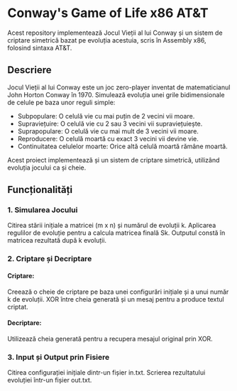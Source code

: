 # Conway's Game of Life x86 AT&T

Acest repository implementează Jocul Vieții al lui Conway și un sistem de criptare simetrică bazat pe evoluția acestuia, scris în Assembly x86, folosind sintaxa AT&T.

## Descriere

Jocul Vieții al lui Conway este un joc zero-player inventat de matematicianul John Horton Conway în 1970. Simulează evoluția unei grile bidimensionale de celule pe baza unor reguli simple:

-    Subpopulare: O celulă vie cu mai puțin de 2 vecini vii moare.
-    Supraviețuire: O celulă vie cu 2 sau 3 vecini vii supraviețuiește.
-    Suprapopulare: O celulă vie cu mai mult de 3 vecini vii moare.
-    Reproducere: O celulă moartă cu exact 3 vecini vii devine vie.
-    Continuitatea celulelor moarte: Orice altă celulă moartă rămâne moartă.

Acest proiect implementează și un sistem de criptare simetrică, utilizând evoluția jocului ca și cheie.

## Funcționalități

### 1. Simularea Jocului 

Citirea stării inițiale a matricei (m x n) și numărul de evoluții k.
Aplicarea regulilor de evoluție pentru a calcula matricea finală Sk.
Outputul constă în matricea rezultată după k evoluții.

### 2. Criptare și Decriptare

 #### Criptare:
Creează o cheie de criptare pe baza unei configurări inițiale și a unui număr k de evoluții.
XOR între cheia generată și un mesaj pentru a produce textul criptat.
#### Decriptare:
 Utilizează cheia generată pentru a recupera mesajul original prin XOR.

### 3. Input și Output prin Fisiere

Citirea configurației inițiale dintr-un fișier in.txt.
Scrierea rezultatului evoluției într-un fișier out.txt.
